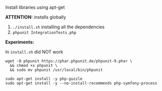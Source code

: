 Install libraries using apt-get

**ATTENTION:** installs globally

1. `./install.sh` installing all the dependencies
2. `phpunit IntegrationTests.php`

**Experiments:**

In `install.sh` did NOT work 

```
wget -O phpunit https://phar.phpunit.de/phpunit-9.phar \
  && chmod +x phpunit \
  && sudo mv phpunit /usr/local/bin/phpunit

sudo apt-get install -y php-guzzle
sudo apt-get install -y --no-install-recommends php-symfony-process
```
